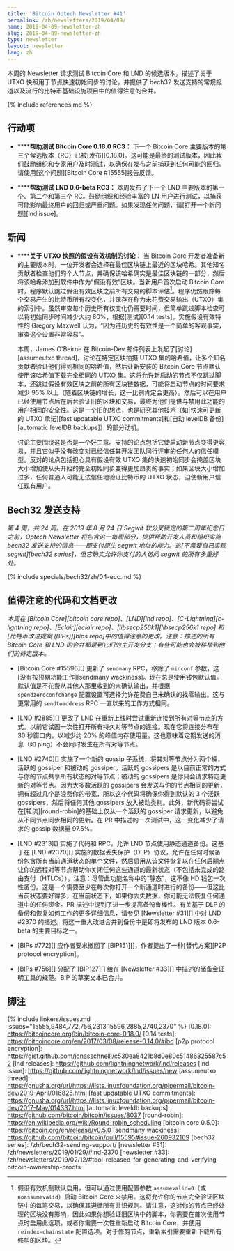 ```yaml
---
title: 'Bitcoin Optech Newsletter #41'
permalink: /zh/newsletters/2019/04/09/
name: 2019-04-09-newsletter-zh
slug: 2019-04-09-newsletter-zh
type: newsletter
layout: newsletter
lang: zh
---
```

本周的 Newsletter 请求测试 Bitcoin Core 和 LND 的候选版本，描述了关于 UTXO 快照用于节点快速初始同步的讨论，并提供了 bech32 发送支持的常规报道以及流行的比特币基础设施项目中的值得注意的合并。

{% include references.md %}

## 行动项

- **<!--help-test-bitcoin-core-0-18-0-rc3-->****帮助测试 Bitcoin Core 0.18.0 RC3：** 下一个 Bitcoin Core 主要版本的第三个候选版本（RC）已被[发布][0.18.0]。这可能是最终的测试版本，因此我们鼓励组织和专家用户及时测试，以确保在发布之前捕获到任何可能的回归。请使用[这个问题][Bitcoin Core #15555]报告反馈。

- **<!--help-test-lnd-0-6-beta-rc3-->****帮助测试 LND 0.6-beta RC3：** 本周发布了下一个 LND 主要版本的第一个、第二个和第三个 RC。鼓励组织和经验丰富的 LN 用户进行测试，以捕获可能影响最终用户的回归或严重问题。如果发现任何问题，请[打开一个新问题][lnd issue]。

## 新闻

- **<!--discussion-about-an-assumed-valid-mechanism-for-utxo-snapshots-->****关于 UTXO 快照的假设有效机制的讨论：** 当 Bitcoin Core 开发者准备新的主要版本时，一位开发者会选择在最佳区块链上最近的区块哈希。其他知名贡献者检查他们的个人节点，并确保该哈希确实是最佳区块链的一部分，然后将该哈希添加到软件中作为“假设有效”区块。当新用户首次启动 Bitcoin Core 时，程序默认跳过假设有效区块之前所有交易的脚本评估[^full-chain-verification]。程序仍然跟踪每个交易产生的比特币所有权变化，并保存在称为未花费交易输出（UTXO）集的索引中。虽然审查每个历史所有权变化仍需要时间，但简单跳过脚本检查可以将初始同步时间减少大约 80%，根据[测试][0.14 tests]。实施假设有效特性的 Gregory Maxwell 认为，“因为链历史的有效性是一个简单的客观事实，审查这个设置非常容易”。

  本周，James O'Beirne 在 Bitcoin-Dev 邮件列表上发起了[讨论][assumeutxo thread]，讨论在特定区块拍摄 UTXO 集的哈希值，让多个知名贡献者验证他们得到相同的哈希值，然后让新安装的 Bitcoin Core 节点默认使用该哈希值下载完全相同的 UTXO 集。这将允许新启动的节点不仅跳过脚本，还跳过假设有效区块之前的所有区块链数据，可能将启动节点的时间要求减少 95% 以上（随着区块链的增长，这一比例肯定会更高）。然后可以在用户已经使用节点后在后台验证旧的区块和交易，最终为他们提供与禁用此功能的用户相同的安全性。这是一个旧的想法，也是研究其他技术（如[快速可更新的 UTXO 承诺][fast
  updatable UTXO commitments]和[自动 levelDB 备份][automatic levelDB backups]）的部分动机。

  讨论主要围绕这是否是一个好主意。支持的论点包括它使启动新节点变得更容易，并且它似乎没有改变对已经信任其开发团队同行评审的任何人的信任模型。反对的论点包括担心具有假设有效 UTXO 集的快速初始同步会掩盖区块大小增加使从头开始的完全初始同步变得更加昂贵的事实；如果区块大小增加过多，任何普通人可能无法信任地验证比特币的 UTXO 状态，迫使新用户信任现有用户。

## Bech32 发送支持

*第 4 周，共 24 周。在 2019 年 8 月 24 日 Segwit 软分叉锁定的第二周年纪念日之前，Optech Newsletter 将包含这一每周部分，提供帮助开发人员和组织实施 bech32 发送支持的信息——即支付原生 segwit 地址的能力。这[不需要自己实现 segwit][bech32 series]，但它确实允许你支付的人访问 segwit 的所有多重好处。*

{% include specials/bech32/zh/04-ecc.md %}

## 值得注意的代码和文档更改

*本周在 [Bitcoin Core][bitcoin core repo]、[LND][lnd repo]、[C-Lightning][c-lightning repo]、[Eclair][eclair repo]、[libsecp256k1][libsecp256k1 repo] 和[比特币改进提案 (BIPs)][bips repo]中的值得注意的更改。注意：描述的所有 Bitcoin Core 和 LND 的合并都是到它们的主开发分支；有些可能也会被移植到他们的待定版本。*

- [Bitcoin Core #15596][] 更新了 `sendmany` RPC，移除了 `minconf` 参数，这[没有按预期功能工作][sendmany wackiness]。现在总是使用钱包默认值。默认值是不花费从其他人那里收到的未确认输出，并根据 `spendzeroconfchange` 配置设置可选择允许花费自己未确认的找零输出。这与更常用的 `sendtoaddress` RPC 一直以来的工作方式相同。

- [LND #2885][] 更改了 LND 在重新上线时尝试重新连接到所有对等节点的方式。以前它试图一次性打开所有持久对等节点的连接。现在它将连接分布在 30 秒窗口内，以减少约 20% 的峰值内存使用量。这也意味着定期发送的消息（如 ping）不会同时发生在所有对等节点。

- [LND #2740][] 实施了一个新的 gossip 子系统，将其对等节点分为两个桶，活跃的 gossiper 和被动的 gossiper。活跃的 gossipers 是以目前正常的方式与你的节点共享所有状态的对等节点；被动的 gossipers 是你只会请求特定更新的对等节点。因为大多数活跃的 gossipers 会发送与你的节点相同的更新，拥有超过几个是浪费你的带宽，所以这个代码将确保你得到默认的 3 个活跃 gossipers，然后将任何其他 gossipers 放入被动类别。此外，新代码将尝试在[轮流][round-robin]的基础上仅从一个活跃的 gossiper 请求更新，以避免从不同节点同步相同的更新。在 PR 中描述的一次测试中，这一变化减少了请求的 gossip 数据量 97.5%。

- [LND #2313][] 实施了代码和 RPC，允许 LND 节点使用静态通道备份。这基于在 [LND #2370][] 实施的数据丢失保护（DLP）协议，允许在任何时候备份包含所有当前通道状态的单个文件，然后启用从该文件恢复以在任何后期点让你的远程对等节点帮助你关闭任何这些通道的最新状态（不包括未完成的路由支付（HTLCs））。注意：尽管此功能名称中的“静态”，这不像 HD 钱包一次性备份。这是一个需要至少在每次你打开一个新通道时进行的备份——但这比当前状态要好得多，在当前状态下，如果你丢失数据，你可能无法恢复任何通道中的任何资金。PR 描述中提到了进一步提高备份鲁棒性。有关基于 DLP 的备份和恢复如何工作的更多详细信息，请参见 [Newsletter #31][] 中对 LND #2370 的描述。将这一重大改进合并到备份中是即将发布的 LND 版本 0.6-beta 的主要目标之一。

- [BIPs #772][] 应作者要求撤回了 [BIP151][]，作者提出了一种[替代方案][P2P protocol encryption]。

- [BIPs #756][] 分配了 [BIP127][] 给在 [Newsletter #33][] 中描述的储备金证明工具的规范。BIP 的草案文本已合并。

## 脚注

[^full-chain-verification]:
    假设有效机制默认启用，但可以通过使用配置参数 `assumevalid=0`（或 `noassumevalid`）启动 Bitcoin Core 来禁用。这将允许你的节点完全验证区块链中的每笔交易，以确保其遵循所有共识规则。请注意，这对你的节点已经处理的区块没有影响，因此如果你想验证旧区块中的脚本，你需要在首次使用节点时启用此选项，或者你需要一次性重新启动 Bitcoin Core，并使用 `reindex-chainstate` 配置选项。对于修剪节点，重新索引需要重新下载所有修剪的区块。

{% include linkers/issues.md issues="15555,9484,772,756,2313,15596,2885,2740,2370" %}
[0.18.0]: https://bitcoincore.org/bin/bitcoin-core-0.18.0/
[0.14 tests]: https://bitcoincore.org/en/2017/03/08/release-0.14.0/#ibd
[p2p protocol encryption]: https://gist.github.com/jonasschnelli/c530ea8421b8d0e80c51486325587c52
[lnd releases]: https://github.com/lightningnetwork/lnd/releases
[lnd issue]: https://github.com/lightningnetwork/lnd/issues/new
[assumeutxo thread]: https://gnusha.org/url/https://lists.linuxfoundation.org/pipermail/bitcoin-dev/2019-April/016825.html
[fast updatable UTXO commitments]: https://gnusha.org/url/https://lists.linuxfoundation.org/pipermail/bitcoin-dev/2017-May/014337.html
[automatic leveldb backups]: https://github.com/bitcoin/bitcoin/issues/8037
[round-robin]: https://en.wikipedia.org/wiki/Round-robin_scheduling
[bitcoin core 0.5.0]: https://bitcoin.org/en/release/v0.5.0
[sendmany wackiness]: https://github.com/bitcoin/bitcoin/pull/15595#issue-260932169
[bech32 series]: /zh/bech32-sending-support/
[newsletter #31]: /zh/newsletters/2019/01/29/#lnd-2370
[newsletter #33]: /zh/newsletters/2019/02/12/#tool-released-for-generating-and-verifying-bitcoin-ownership-proofs